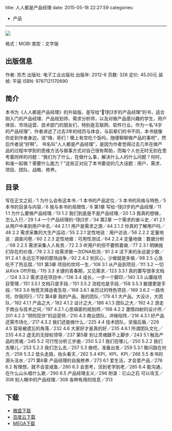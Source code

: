 title: 人人都是产品经理
date: 2015-05-18 22:27:59
categories:
  - 产品
---

![](http://img4.douban.com/lpic/s27461357.jpg)

格式：MOBI
类型：文字版

<!--more-->

## 出版信息 ##

作者: 苏杰 
出版社: 电子工业出版社
出版年: 2012-6
页数: 328
定价: 45.00元
装帧: 平装
ISBN: 9787121170690

## 简介 ##

本书为《人人都是产品经理》的升级版，是写给“1到3岁的产品经理”的书，适合刚入门的产品经理、产品规划师、需求分析师，以及对做产品感兴趣的学生，用户体验、市场运营、技术部门的朋友们，特别是互联网、软件行业。作为一名“4岁的产品经理”，作者讲述了过去3年的经历与体会，与前辈们的书不同，本书就像你走到作者身边，说“嗨，哥们！晚上有空吃个饭吗，随便聊聊做产品的事吧”，然后作者说“好啊”。
书名叫“人人都是产品经理”，是因为作者觉得过去几年在做产品的过程中学到的思维方法与做事方式对自己很有帮助，而每个人也无时无刻在思考着同样的问题：“我们为了什么，在做什么事，解决什么人的什么问题？何时，和谁一起做？需要什么能力？”这些正对应了本书要说的几大话题：用户、需求、项目、团队、战略、修养。

## 目录 ##

写在正文之前／1
为什么会有这本书／1
本书的产品定位／3
本书的风格与特色／5
本书的目录与内容／6
我与本书的局限性／8
第1章 写给-1到3岁的产品经理／11
1.1 为什么要做产品经理／13
1.2 我们到底是不是产品经理／20
1.3 我真的想做，怎么入行／29
1.4 一个产品经理的-1到3岁／34
第2章 一个需求的奋斗史／41
2.1 从用户中来到用户中去／44
2.1.1 用户是需求之源／44
2.1.2 你真的了解用户吗／48
2.2 需求采集的大生产运动／55
2.2.1 定性地说：用户访谈／56
2.2.2 定量地说：调查问卷／60
2.2.3 定性地做：可用性测试／64
2.2.4 定量地做：数据分析／68
2.2.5 需求采集人人有责／72
2.3 听用户的但不要照着做／77
2.3.1 明确我们存在的价值／78
2.3.2 给需求做一次DNA检测／81
2.4 活下来的永远是少数／91
2.4.1 永远忘不掉的那场战争／92
2.4.2 别灰心，少做就是多做／98
2.5 心急吃不了热豆腐／101
第3章 项目的坎坷一生／108
3.1 从产品到项目／111
3.2 一切从Kick Off开始／115
3.3 关键的青春期，又见需求／123
3.3.1 真的要写很多文档／124
3.3.2 需求活在项目中／136
3.4 成长，一步一个脚印／140
3.5 山寨级项目管理／151
3.5.1 文档只是手段／151
3.5.2 流程也是手段／158
3.5.3 敏捷更是手段／163
3.6 物竞天择适者生存／168
3.6.1 亲历过的特色项目／169
3.6.2 一路坎坷，你我同行／172
第4章 我的产品，我的团队／179
4.1 大产品，大设计，大团队／182
4.1.1 产品之大／182
4.1.2 设计之大／186
4.1.3 团队之大／192
4.2 游走于商业与技术之间／197
4.2.1 心思缜密的规划师／198
4.2.2 激情四射的设计师／201
4.2.3 “阴险狡诈”的运营师／210
4.3 商业团队，冲锋陷阵／216
4.3.1 好产品还需市场化／217
4.3.2 我们还能做什么／225
4.4 技术团队，坚强后盾／229
4.5 容易被遗忘的角落／232
4.6 大家好才是真的好／235
4.6.1 所谓团队文化／235
4.6.2 虚无的无授权领导／237
第5章 别让灵魂跟不上脚步／243
5.1 触及产品的灵魂／245
5.2 可行性分析三步曲／250
5.2.1 我们在哪儿／250
5.2.2 我们去哪儿／253
5.2.3 我们怎么去／257
5.3 做吧，准备出发／259
5.3.1 敢问路在何方／259
5.3.2 低头走路，抬头看天／262
5.4 KPI，KPI，KPI／266
5.5 本书的源头活水／271
第6章 产品经理的自我修养／273
6.1 爱生活，才会爱产品／276
6.2 有理想，就不会变咸鱼／280
6.3 会思考，活到老学到老／285
6.4 能沟通，在什么山头唱什么歌／290
6.5 产品经理主义／296
附录：它山之石 可以攻玉／308
别人眼中的产品经理／308
各种有用的信息／313

## 下载 ##

* [微盘下载](http://vdisk.weibo.com/s/aADaW4YROG3oQ)
* [百度云下载](http://pan.baidu.com/s/1dD0D4B3)
* [MEGA下载](https://mega.co.nz/#!CJ1R1YJK!YnzXx3PdANE-Cs33EBMo7vEuLPZ1K3k9S-qR-CSeTZU)